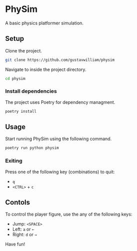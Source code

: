 # PhySim

A basic physics platformer simulation.

## Setup

Clone the project.
```zsh
git clone https://github.com/gustavwilliam/physim
```

Navigate to inside the project directory.
```zsh
cd physim
```

### Install dependencies

The project uses Poetry for dependency managment.
```zsh
poetry install
```

## Usage

Start running PhySim using the following command.
```zsh
poetry run python physim
```

### Exiting
Press one of the following key (combinations) to quit:
- `q`
- `<CTRL>` + `c`

## Contols

To control the player figure, use the any of the following keys:
- Jump: `<SPACE>`
- Left: `a` or `←`
- Right: `d` or `→`

Have fun!